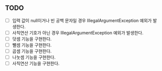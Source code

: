 ## TODO
- [ ] 입력 값이 null이거나 빈 공백 문자일 경우 IllegalArgumentException 예외가 발생한다.
- [ ] 사칙연산 기호가 아닌 경우 IllegalArgumentException 예외가 발생한다.
- [ ] 덧셈 기능을 구현한다.
- [ ] 뺄셈 기능을 구현한다.
- [ ] 곱셈 기능을 구현한다.
- [ ] 나눗셈 기능을 구현한다.
- [ ] 사칙연산 기능을 구현한다.